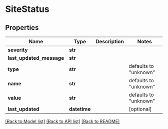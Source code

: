 # SiteStatus


## Properties
Name | Type | Description | Notes
------------ | ------------- | ------------- | -------------
**severity** | **str** |  | 
**last_updated_message** | **str** |  | 
**type** | **str** |  | defaults to "unknown"
**name** | **str** |  | defaults to "unknown"
**value** | **str** |  | defaults to "unknown"
**last_updated** | **datetime** |  | [optional] 

[[Back to Model list]](../README.md#documentation-for-models) [[Back to API list]](../README.md#documentation-for-api-endpoints) [[Back to README]](../README.md)


